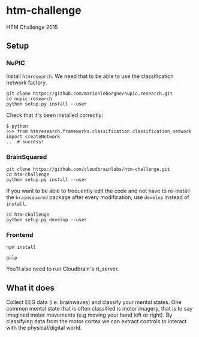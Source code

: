 # htm-challenge
HTM Challenge 2015

## Setup

### NuPIC
Install `htmresearch`. We need that to be able to use the classification 
network factory.
```
git clone https://github.com/marionleborgne/nupic.research.git
cd nupic.research
python setup.py install --user
```

Check that it's been installed correctly:
```
$ python
>>> from htmresearch.frameworks.classification.classification_network import createNetwork
... # success!
```

### BrainSquared
```
git clone https://github.com/cloudbrainlabs/htm-challenge.git
cd htm-challenge
python setup.py install --user  
```

If you want to be able to frequently edit the code and not have to 
re-install the `brainsquared` package after every modification, use `develop` 
instead of `install`.
```
cd htm-challenge
python setup.py develop --user  
```

### Frontend
`npm install`  

`gulp`

You'll also need to run Cloudbrain's rt_server.


## What it does
Collect EEG data (i.e. brainwaves) and classify your mental states. One common mental state that is often classified is motor imagery, that is to say imagined motor movements (e.g moving your hand left or right). By classifying data from the motor cortex we can extract controls to interact with the physical/digital world.
